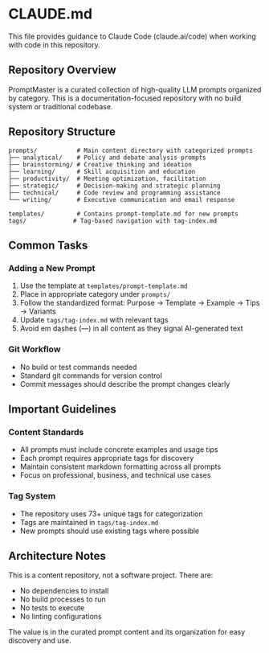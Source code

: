 # CLAUDE.md

This file provides guidance to Claude Code (claude.ai/code) when working with code in this repository.

## Repository Overview

PromptMaster is a curated collection of high-quality LLM prompts organized by category. This is a documentation-focused repository with no build system or traditional codebase.

## Repository Structure

```
prompts/           # Main content directory with categorized prompts
├── analytical/    # Policy and debate analysis prompts
├── brainstorming/ # Creative thinking and ideation
├── learning/      # Skill acquisition and education  
├── productivity/  # Meeting optimization, facilitation
├── strategic/     # Decision-making and strategic planning
├── technical/     # Code review and programming assistance
└── writing/       # Executive communication and email response

templates/         # Contains prompt-template.md for new prompts
tags/             # Tag-based navigation with tag-index.md
```

## Common Tasks

### Adding a New Prompt
1. Use the template at `templates/prompt-template.md`
2. Place in appropriate category under `prompts/`
3. Follow the standardized format: Purpose → Template → Example → Tips → Variants
4. Update `tags/tag-index.md` with relevant tags
5. Avoid em dashes (—) in all content as they signal AI-generated text

### Git Workflow
- No build or test commands needed
- Standard git commands for version control
- Commit messages should describe the prompt changes clearly

## Important Guidelines

### Content Standards
- All prompts must include concrete examples and usage tips
- Each prompt requires appropriate tags for discovery
- Maintain consistent markdown formatting across all prompts
- Focus on professional, business, and technical use cases

### Tag System
- The repository uses 73+ unique tags for categorization
- Tags are maintained in `tags/tag-index.md`
- New prompts should use existing tags where possible

## Architecture Notes

This is a content repository, not a software project. There are:
- No dependencies to install
- No build processes to run
- No tests to execute
- No linting configurations

The value is in the curated prompt content and its organization for easy discovery and use.
